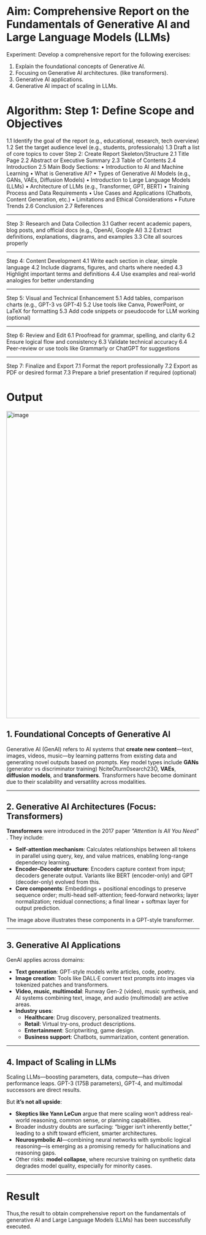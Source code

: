 # Aim:	Comprehensive Report on the Fundamentals of Generative AI and Large Language Models (LLMs)
Experiment:
Develop a comprehensive report for the following exercises:
1.	Explain the foundational concepts of Generative AI. 
2.	Focusing on Generative AI architectures. (like transformers).
3.	Generative AI applications.
4.	Generative AI impact of scaling in LLMs.

# Algorithm: Step 1: Define Scope and Objectives
1.1 Identify the goal of the report (e.g., educational, research, tech overview)
1.2 Set the target audience level (e.g., students, professionals)
1.3 Draft a list of core topics to cover
Step 2: Create Report Skeleton/Structure
2.1 Title Page
2.2 Abstract or Executive Summary
2.3 Table of Contents
2.4 Introduction
2.5 Main Body Sections:
•	Introduction to AI and Machine Learning
•	What is Generative AI?
•	Types of Generative AI Models (e.g., GANs, VAEs, Diffusion Models)
•	Introduction to Large Language Models (LLMs)
•	Architecture of LLMs (e.g., Transformer, GPT, BERT)
•	Training Process and Data Requirements
•	Use Cases and Applications (Chatbots, Content Generation, etc.)
•	Limitations and Ethical Considerations
•	Future Trends
2.6 Conclusion
2.7 References
________________________________________
Step 3: Research and Data Collection
3.1 Gather recent academic papers, blog posts, and official docs (e.g., OpenAI, Google AI)
3.2 Extract definitions, explanations, diagrams, and examples
3.3 Cite all sources properly
________________________________________
Step 4: Content Development
4.1 Write each section in clear, simple language
4.2 Include diagrams, figures, and charts where needed
4.3 Highlight important terms and definitions
4.4 Use examples and real-world analogies for better understanding
________________________________________
Step 5: Visual and Technical Enhancement
5.1 Add tables, comparison charts (e.g., GPT-3 vs GPT-4)
5.2 Use tools like Canva, PowerPoint, or LaTeX for formatting
5.3 Add code snippets or pseudocode for LLM working (optional)
________________________________________
Step 6: Review and Edit
6.1 Proofread for grammar, spelling, and clarity
6.2 Ensure logical flow and consistency
6.3 Validate technical accuracy
6.4 Peer-review or use tools like Grammarly or ChatGPT for suggestions
________________________________________
Step 7: Finalize and Export
7.1 Format the report professionally
7.2 Export as PDF or desired format
7.3 Prepare a brief presentation if required (optional)



# Output
<img width="1001" height="801" alt="image" src="https://github.com/user-attachments/assets/92ec75cf-aaf1-4ccd-9196-6b3ea1124e73" />

## 1. Foundational Concepts of Generative AI  
Generative AI (GenAI) refers to AI systems that **create new content**—text, images, videos, music—by learning patterns from existing data and generating novel outputs based on prompts. Key model types include **GANs** (generator vs discriminator training) citeturn0search23, **VAEs**, **diffusion models**, and **transformers**. Transformers have become dominant due to their scalability and versatility across modalities.

---

## 2. Generative AI Architectures (Focus: Transformers)  
**Transformers** were introduced in the 2017 paper *"Attention Is All You Need"* . They include:

- **Self-attention mechanism**: Calculates relationships between all tokens in parallel using query, key, and value matrices, enabling long-range dependency learning.
- **Encoder–Decoder structure**: Encoders capture context from input; decoders generate output. Variants like BERT (encoder-only) and GPT (decoder-only) evolved from this.
- **Core components**: Embeddings + positional encodings to preserve sequence order; multi-head self-attention; feed-forward networks; layer normalization; residual connections; a final linear + softmax layer for output prediction.

The image above illustrates these components in a GPT-style transformer.

---

## 3. Generative AI Applications  
GenAI applies across domains:

- **Text generation**: GPT-style models write articles, code, poetry.
- **Image creation**: Tools like DALL·E convert text prompts into images via tokenized patches and transformers. 
- **Video, music, multimodal**: Runway Gen-2 (video), music synthesis, and AI systems combining text, image, and audio (multimodal) are active areas.
- **Industry uses**:  
  - **Healthcare**: Drug discovery, personalized treatments.  
  - **Retail**: Virtual try-ons, product descriptions.  
  - **Entertainment**: Scriptwriting, game design.  
  - **Business support**: Chatbots, summarization, content generation.

---

## 4. Impact of Scaling in LLMs  
Scaling LLMs—boosting parameters, data, compute—has driven performance leaps. GPT-3 (175B parameters), GPT-4, and multimodal successors are direct results.

But **it’s not all upside**:

- **Skeptics like Yann LeCun** argue that mere scaling won’t address real-world reasoning, common sense, or planning capabilities.  
- Broader industry doubts are surfacing: “bigger isn’t inherently better,” leading to a shift toward efficient, smarter architectures. 
- **Neurosymbolic AI**—combining neural networks with symbolic logical reasoning—is emerging as a promising remedy for hallucinations and reasoning gaps. 
- Other risks: **model collapse**, where recursive training on synthetic data degrades model quality, especially for minority cases.

---
# Result
Thus,the result to obtain comprehensive report on the fundamentals of generative AI and Large Language Models (LLMs) has been successfully executed.
